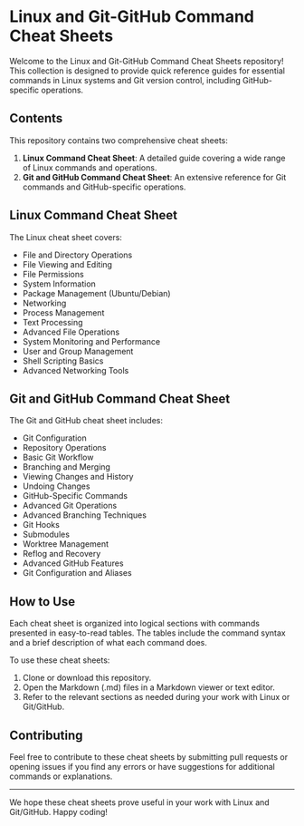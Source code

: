 # Linux and Git-GitHub Command Cheat Sheets

Welcome to the Linux and Git-GitHub Command Cheat Sheets repository! This collection is designed to provide quick reference guides for essential commands in Linux systems and Git version control, including GitHub-specific operations.

## Contents

This repository contains two comprehensive cheat sheets:

1. **Linux Command Cheat Sheet**: A detailed guide covering a wide range of Linux commands and operations.
2. **Git and GitHub Command Cheat Sheet**: An extensive reference for Git commands and GitHub-specific operations.

## Linux Command Cheat Sheet

The Linux cheat sheet covers:

- File and Directory Operations
- File Viewing and Editing
- File Permissions
- System Information
- Package Management (Ubuntu/Debian)
- Networking
- Process Management
- Text Processing
- Advanced File Operations
- System Monitoring and Performance
- User and Group Management
- Shell Scripting Basics
- Advanced Networking Tools

## Git and GitHub Command Cheat Sheet

The Git and GitHub cheat sheet includes:

- Git Configuration
- Repository Operations
- Basic Git Workflow
- Branching and Merging
- Viewing Changes and History
- Undoing Changes
- GitHub-Specific Commands
- Advanced Git Operations
- Advanced Branching Techniques
- Git Hooks
- Submodules
- Worktree Management
- Reflog and Recovery
- Advanced GitHub Features
- Git Configuration and Aliases

## How to Use

Each cheat sheet is organized into logical sections with commands presented in easy-to-read tables. The tables include the command syntax and a brief description of what each command does.

To use these cheat sheets:

1. Clone or download this repository.
2. Open the Markdown (.md) files in a Markdown viewer or text editor.
3. Refer to the relevant sections as needed during your work with Linux or Git/GitHub.

## Contributing

Feel free to contribute to these cheat sheets by submitting pull requests or opening issues if you find any errors or have suggestions for additional commands or explanations.

---

We hope these cheat sheets prove useful in your work with Linux and Git/GitHub. Happy coding!
